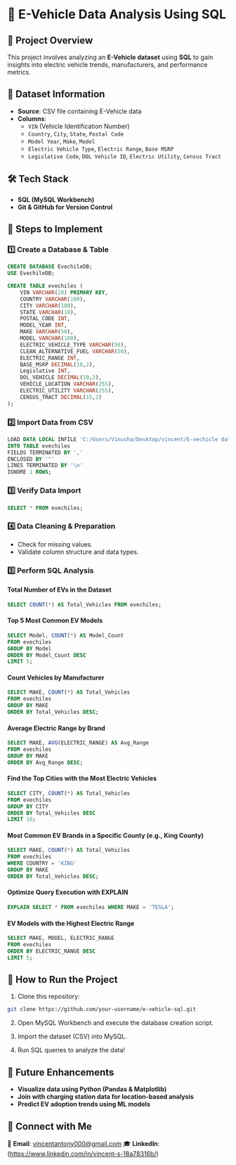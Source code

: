 # 🚗 E-Vehicle Data Analysis Using SQL

## 📌 Project Overview  
This project involves analyzing an **E-Vehicle dataset** using **SQL** to gain insights into electric vehicle trends, manufacturers, and performance metrics.

## 📂 Dataset Information  
- **Source**: CSV file containing E-Vehicle data  
- **Columns**:
  - `VIN` (Vehicle Identification Number)  
  - `Country`, `City`, `State`, `Postal Code`  
  - `Model Year`, `Make`, `Model`  
  - `Electric Vehicle Type`, `Electric Range`, `Base MSRP`  
  - `Legislative Code`, `DOL Vehicle ID`, `Electric Utility`, `Census Tract`  

## 🛠️ Tech Stack  
- **SQL (MySQL Workbench)**  
- **Git & GitHub for Version Control**  

## 📑 Steps to Implement  
### 1️⃣ Create a Database & Table  
```sql
CREATE DATABASE EvechileDB;
USE EvechileDB;

CREATE TABLE evechiles (
    VIN VARCHAR(20) PRIMARY KEY,
    COUNTRY VARCHAR(100),
    CITY VARCHAR(100),
    STATE VARCHAR(10),
    POSTAL_CODE INT,
    MODEL_YEAR INT,
    MAKE VARCHAR(50),
    MODEL VARCHAR(100),
    ELECTRIC_VEHICLE_TYPE VARCHAR(50),
    CLEAN_ALTERNATIVE_FUEL VARCHAR(50),
    ELECTRIC_RANGE INT,
    BASE_MSRP DECIMAL(10,2),
    Legislative INT,
    DOL_VEHICLE DECIMAL(10,2),
    VEHICLE_LOCATION VARCHAR(255),
    ELECTRIC_UTILITY VARCHAR(255),
    CENSUS_TRACT DECIMAL(15,2)
);
```

### 2️⃣ Import Data from CSV  
```sql
LOAD DATA LOCAL INFILE 'C:/Users/Vinusha/Desktop/vincent/E-vechicle data.csv' 
INTO TABLE evechiles 
FIELDS TERMINATED BY ',' 
ENCLOSED BY '"' 
LINES TERMINATED BY '\n' 
IGNORE 1 ROWS;
```

### 3️⃣ Verify Data Import  
```sql
SELECT * FROM evechiles;
```

### 4️⃣ Data Cleaning & Preparation  
- Check for missing values.
- Validate column structure and data types.

### 5️⃣ Perform SQL Analysis  
#### **Total Number of EVs in the Dataset**  
```sql
SELECT COUNT(*) AS Total_Vehicles FROM evechiles;
```

#### **Top 5 Most Common EV Models**  
```sql
SELECT Model, COUNT(*) AS Model_Count 
FROM evechiles 
GROUP BY Model 
ORDER BY Model_Count DESC 
LIMIT 5;
```

#### **Count Vehicles by Manufacturer**  
```sql
SELECT MAKE, COUNT(*) AS Total_Vehicles 
FROM evechiles 
GROUP BY MAKE 
ORDER BY Total_Vehicles DESC;
```

#### **Average Electric Range by Brand**  
```sql
SELECT MAKE, AVG(ELECTRIC_RANGE) AS Avg_Range 
FROM evechiles 
GROUP BY MAKE 
ORDER BY Avg_Range DESC;
```

#### **Find the Top Cities with the Most Electric Vehicles**  
```sql
SELECT CITY, COUNT(*) AS Total_Vehicles 
FROM evechiles 
GROUP BY CITY 
ORDER BY Total_Vehicles DESC 
LIMIT 10;
```

#### **Most Common EV Brands in a Specific County (e.g., King County)**  
```sql
SELECT MAKE, COUNT(*) AS Total_Vehicles 
FROM evechiles 
WHERE COUNTRY = 'KING' 
GROUP BY MAKE 
ORDER BY Total_Vehicles DESC;
```

#### **Optimize Query Execution with EXPLAIN**  
```sql
EXPLAIN SELECT * FROM evechiles WHERE MAKE = 'TESLA';
```

#### **EV Models with the Highest Electric Range**  
```sql
SELECT MAKE, MODEL, ELECTRIC_RANGE 
FROM evechiles 
ORDER BY ELECTRIC_RANGE DESC 
LIMIT 5;
```

## 🚀 How to Run the Project  
1. Clone this repository:  
```sh
git clone https://github.com/your-username/e-vehicle-sql.git
```

2. Open MySQL Workbench and execute the database creation script.

3. Import the dataset (CSV) into MySQL.

4. Run SQL queries to analyze the data!

## 📢 Future Enhancements  
- **Visualize data using Python (Pandas & Matplotlib)**  
- **Join with charging station data for location-based analysis**  
- **Predict EV adoption trends using ML models**  

## 🔗 Connect with Me  
📧 **Email**: vincentantony000@gmail.com 
🎓 **LinkedIn**: (https://www.linkedin.com/in/vincent-s-18a78316b/) 

